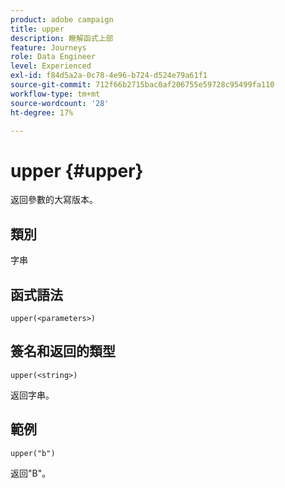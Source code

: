 ```yaml
---
product: adobe campaign
title: upper
description: 瞭解函式上部
feature: Journeys
role: Data Engineer
level: Experienced
exl-id: f84d5a2a-0c78-4e96-b724-d524e79a61f1
source-git-commit: 712f66b2715bac0af206755e59728c95499fa110
workflow-type: tm+mt
source-wordcount: '28'
ht-degree: 17%

---
```


# upper {#upper}

返回參數的大寫版本。

## 類別

字串

## 函式語法

`upper(<parameters>)`

## 簽名和返回的類型

`upper(<string>)`

返回字串。

## 範例

`upper("b")`

返回&quot;B&quot;。
